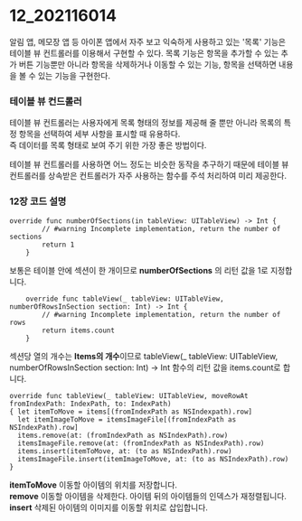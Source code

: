 # 12_202116014

알림 앱, 메모장 앱 등 아이폰 앱에서 자주 보고 익숙하게 사용하고 있는 '목록' 기능은 테이블 뷰 컨트롤러를 이용해서 구현할 수 있다.
목록 기능은 항목을 추가할 수 있는 추가 버튼 기능뿐만 아니라 항목을 삭제하거나 이동할 수 있는 기능, 항목을 선택하면 내용을 볼 수 있는 기능을 구현한다.

### 테이블 뷰 컨드롤러

테이블 뷰 컨트롤러는 사용자에게 목록 형태의 정보를 제공해 줄 뿐만 아니라 목록의 특정 항목을 선택하여 세부 사항을 표시할 때 유용하다.   
즉 데이터를 목록 형태로 보여 주기 위한 가장 좋은 방법이다.  

테이블 뷰 컨트롤러를 사용하면 어느 정도는 비슷한 동작을 추구하기 때문에 테이블 뷰 컨트롤러를 상속받은 컨트롤러가 자주 사용하는 함수를 주석 처리하여 미리 제공한다.


### 12장 코드 설명


```
override func numberOfSections(in tableView: UITableView) -> Int {
        // #warning Incomplete implementation, return the number of sections
        return 1
    }
```
보통은 테이블 안에 섹션이 한 개이므로 **numberOfSections** 의 리턴 값을 1로 지정합니다.

```
    override func tableView(_ tableView: UITableView, numberOfRowsInSection section: Int) -> Int {
        // #warning Incomplete implementation, return the number of rows
        return items.count
    }
```
섹션당 열의 개수는 **Items의 개수**이므로 tableView(_ tableView: UITableView, numberOfRowsInSection section: Int)
-> Int 함수의 리턴 값을 items.count로 합니다.

```
override func tableView(_ tableView: UITableView, moveRowAt fromIndexPath: IndexPath, to: IndexPath)
{ let itemToMove = items[(fromIndexPath as NSIndexpath).row]
  let itemImageToMove = itemsImageFile[(fromIndexPath as NSIndexPath).row]
  items.remove(at: (fromIndexPath as NSIndexPath).row)
  itemsImageFile.remove(at: (fromIndexPath as NSIndexPath).row)
  items.insert(itemToMove, at: (to as NSIndexPath).row)
  itemsImageFile.insert(itemImageToMove, at: (to as NSIndexPath).row) }
```

**itemToMove** 이동할 아이템의 위치를 저장합니다.   
**remove** 이동할 아이템을 삭제한다. 아이템 뒤의 아이템들의 인덱스가 재정렬됩니다.   
**insert** 삭제된 아이템의 이미지를 이동할 위치로 삽입합니다.   



